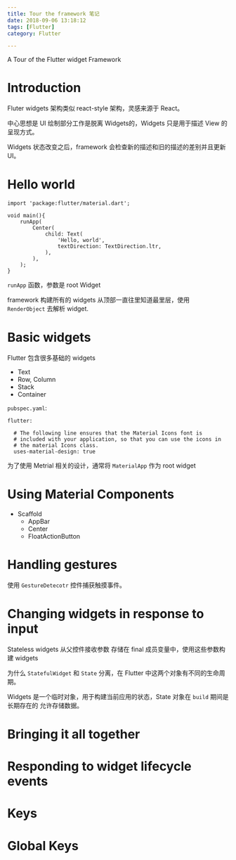 ```yaml
---
title: Tour the framework 笔记
date: 2018-09-06 13:18:12
tags: [Flutter]
category: Flutter

---
```



A Tour of the Flutter widget Framework

# Introduction

Fluter widgets 架构类似 react-style 架构，灵感来源于 React。

中心思想是 UI 绘制部分工作是脱离 Widgets的，Widgets 只是用于描述 View 的呈现方式。

Widgets 状态改变之后，framework 会检查新的描述和旧的描述的差别并且更新 UI。

# Hello world

```
import 'package:flutter/material.dart';

void main(){
    runApp(
        Center(
            child: Text(
                'Hello, world',
                textDirection: TextDirection.ltr,
            ),
        ),
    );
}
```

`runApp` 函数，参数是 root Widget

framework 构建所有的 widgets 从顶部一直往里知道最里层，使用 `RenderObject` 去解析 widget.

# Basic widgets

Flutter 包含很多基础的 widgets

- Text
- Row, Column
- Stack
- Container

`pubspec.yaml`:

```
flutter:

  # The following line ensures that the Material Icons font is
  # included with your application, so that you can use the icons in
  # the material Icons class.
  uses-material-design: true
```

为了使用 Metrial 相关的设计，通常将 `MaterialApp` 作为 root widget



# Using Material Components

- Scaffold
    + AppBar
    + Center
    + FloatActionButton

# Handling gestures

使用 `GestureDetecotr` 控件捕获触摸事件。

# Changing widgets in response to input

Stateless widgets 从父控件接收参数 存储在 final 成员变量中，使用这些参数构建 widgets

为什么 `StatefulWidget` 和 `State` 分离，在 Flutter 中这两个对象有不同的生命周期。

Widgets 是一个临时对象，用于构建当前应用的状态，State 对象在 `build` 期间是长期存在的 允许存储数据。

# Bringing it all together



# Responding to widget lifecycle events

# Keys

# Global Keys


